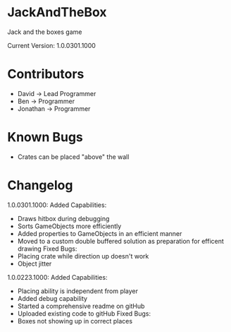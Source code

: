 # JackAndTheBox
Jack and the boxes game

Current Version: 1.0.0301.1000

# Contributors
 -  David -> Lead Programmer
 -  Ben -> Programmer
 -  Jonathan -> Programmer

# Known Bugs
  - Crates can be placed "above" the wall
  

# Changelog
1.0.0301.1000:
	Added Capabilities:
  - Draws hitbox during debugging
  - Sorts GameObjects more efficiently
  - Added properties to GameObjects in an efficient manner
  - Moved to a custom double buffered solution as preparation for efficent drawing
	Fixed Bugs:
  - Placing crate while direction up doesn't work
  - Object jitter

1.0.0223.1000:
	Added Capabilities:
  - Placing ability is independent from player
  - Added debug capability
  - Started a comprehensive readme on gitHub
  - Uploaded existing code to gitHub
    Fixed Bugs:
  - Boxes not showing up in correct places
